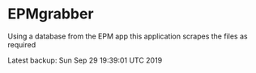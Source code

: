 # EPMgrabber
Using a database from the EPM app this application scrapes the files as required


Latest backup: Sun Sep 29 19:39:01 UTC 2019
